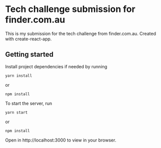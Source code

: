 # Tech challenge submission for finder.com.au

This is my submission for the tech challenge from finder.com.au.
Created with create-react-app.

## Getting started
Install project dependencies if needed by running

`yarn install`

or

`npm install`

To start the server, run

`yarn start`

or

`npm install`

Open in http://localhost:3000 to view in your browser.
